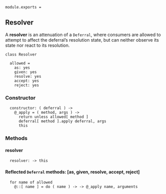     module.exports =



## Resolver

A **resolver** is an attenuation of a `Deferral`, where consumers are allowed
to attempt to affect the deferral’s resolution state, but can neither observe
its state nor react to its resolution.

    class Resolver

      allowed =
        as: yes
        given: yes
        resolve: yes
        accept: yes
        reject: yes


### Constructor

      constructor: ( deferral ) ->
        @_apply = ( method, args ) ->
          return unless allowed[ method ]
          deferral[ method ].apply deferral, args
          this



### Methods


#### resolver

      resolver: -> this


#### Reflected `Deferral` methods: [as, given, resolve, accept, reject]

      for name of allowed
        @::[ name ] = do ( name ) -> -> @_apply name, arguments
